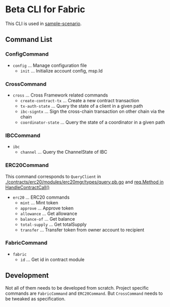 # Beta CLI for Fabric

This CLI is used in [sample-scenario](https://github.com/datachainlab/fabric-tendermint-cross-demo/blob/main/demo/scripts/scenario/sample-scenario).

## Command List
### ConfigCommand
- `config` ... Manage configuration file
  - `init` ... Initialize account config, msp.Id

### CrossCommand
- `cross` ... Cross Framework related commands
  - `create-contract-tx` ... Create a new contract transaction
  - `tx-auth-state` ... Query the state of a client in a given path
  - `ibc-signtx` ... Sign the cross-chain transaction on other chain via the chain
  - `coordinator-state` ... Query the state of a coordinator in a given path

### IBCCommand
- `ibc`
  - `channel` ... Query the ChannelState of IBC

### ERC20Command
This command corresponds to `QueryClient` in
[./contracts/erc20/modules/erc20mgr/types/query.pb.go](https://github.com/datachainlab/fabric-tendermint-cross-demo/blob/main/contracts/erc20/modules/erc20mgr/types/query.pb.go#L277-L281)
and [req.Method in HandleContractCall()](https://github.com/datachainlab/fabric-tendermint-cross-demo/blob/main/contracts/erc20/modules/erc20mgr/keeper/keeper.go#L43-L56)
- `erc20` ... ERC20 commands
	- `mint` ... Mint token
	- `approve` ... Approve token
	- `allowance` ... Get allowance
	- `balance-of` ... Get balance
	- `total-supply` ... Get totalSupply
	- `transfer` ... Transfer token from owner account to recipient

### FabricCommand
- `fabric`
  - `id` ... Get id in contract module

## Development
Not all of them needs to be developed from scratch. Project specific commands are `FabricCommand` and `ERC20Command`.
But `CrossCommand` needs to be tweaked as specification.
